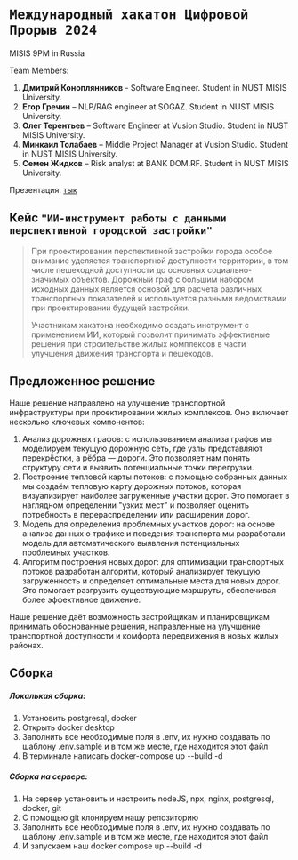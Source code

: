 # `Международный хакатон Цифровой Прорыв 2024`

MISIS 9PM in Russia

Team Members:

1. **Дмитрий Коноплянников** - Software Engineer. Student in NUST MISIS University.
2. **Егор Гречин** – NLP/RAG engineer at SOGAZ. Student in NUST MISIS University.
3. **Олег Терентьев** – Software Engineer at Vusion Studio. Student in NUST MISIS University.
4. **Минкаил Толабаев** – Middle Project Manager at Vusion Studio. Student in NUST MISIS University.
5. **Семен Жидков** – Risk analyst at BANK DOM.RF. Student in NUST MISIS University.

Презентация: [тык](https://drive.google.com/drive/folders/1uUtPJNK5ln2FtZSZvMjoy7bGfDDM9ShQ?usp=sharing)

## Кейс `"ИИ-инструмент работы с данными перспективной городской застройки"`

> При проектировании перспективной застройки города особое внимание уделяется транспортной доступности территории, в том числе пешеходной доступности до основных социально-значимых объектов. Дорожный граф с большим набором исходных данных является основой для расчета различных транспортных показателей и используется разными ведомствами при проектировании будущей застройки.
>
> Участникам хакатона необходимо создать инструмент с применением ИИ, который позволит принимать эффективные решения при строительстве жилых комплексов в части улучшения движения транспорта и пешеходов.

## Предложенное решение

Наше решение направлено на улучшение транспортной инфраструктуры при проектировании жилых комплексов. Оно включает несколько ключевых компонентов:

1. Анализ дорожных графов: с использованием анализа графов мы моделируем текущую дорожную сеть, где узлы представляют перекрёстки, а рёбра — дороги. Это позволяет нам понять структуру сети и выявить потенциальные точки перегрузки.
2. Построение тепловой карты потоков: с помощью собранных данных мы создаём тепловую карту дорожных потоков, которая визуализирует наиболее загруженные участки дорог. Это помогает в наглядном определении "узких мест" и позволяет оценить потребность в перераспределении или расширении дорог.
3. Модель для определения проблемных участков дорог: на основе анализа данных о трафике и поведения транспорта мы разработали модель для автоматического выявления потенциальных проблемных участков.
4. Алгоритм построения новых дорог: для оптимизации транспортных потоков разработан алгоритм, который анализирует текущую загруженность и определяет оптимальные места для новых дорог. Это помогает разгрузить существующие маршруты, обеспечивая более эффективное движение.

Наше решение даёт возможность застройщикам и планировщикам принимать обоснованные решения, направленные на улучшение транспортной доступности и комфорта передвижения в новых жилых районах.

## Сборка

##### Локалькая сборка:

1. Установить postgresql, docker
2. Открыть docker desktop
3. Заполнить все необходимые поля в .env, их нужно создавать по шаблону .env.sample и в том же месте, где находится этот файл
4. В терминале написать docker-compose up --build -d

##### Сборка на сервере:

1. На сервер установить и настроить nodeJS, npx, nginx, postgresql, docker, git
2. С помощью git клонируем нашу репозиторию
3. Заполнить все необходимые поля в .env, их нужно создавать по шаблону .env.sample и в том же месте, где находится этот файл
4. И запускаем наш docker compose up --build -d

